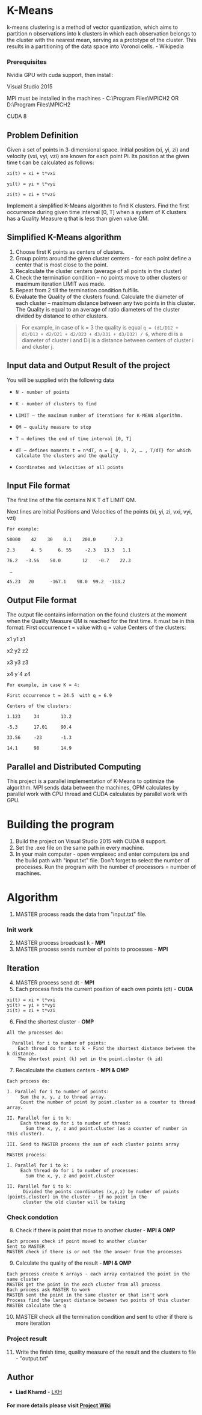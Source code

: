 # K-Means

k-means clustering is a method of vector quantization, which aims to partition n observations into k clusters in which each observation belongs to the cluster with the nearest mean, serving as a prototype of the cluster. This results in a partitioning of the data space into Voronoi cells. - Wikipedia

### Prerequisites

Nvidia GPU with cuda support, then install: 

Visual Studio 2015 

MPI must be installed in the machines - C:\Program Files\MPICH2 OR D:\Program Files\MPICH2

CUDA 8
## Problem Definition
Given a set of points in 3-dimensional space. Initial position (xi, yi, zi) and velocity (vxi, vyi, vzi) are known for each point Pi. Its position at the given time t can be calculated as follows:

`xi(t) = xi + t*vxi`

`yi(t) = yi + t*vyi`

`zi(t) = zi + t*vzi`

Implement a simplified K-Means algorithm to find K clusters. Find the first occurrence during given time interval [0, T] when a system of K clusters has a Quality Measure q that is less than given value QM.


## Simplified K-Means algorithm
1.    Choose first K points as centers of clusters.
2.    Group points around the given cluster centers - for each point define a center that is most close to the point.
3.    Recalculate the cluster centers (average of all points in the cluster)
4.    Check the termination condition – no points move to other clusters or maximum iteration LIMIT was made.
5.    Repeat from 2 till the termination condition fulfills.
6.    Evaluate the Quality of the clusters found. Calculate the diameter of each cluster – maximum distance between any two points in this cluster. The Quality is equal to an average of ratio diameters of the cluster divided by distance to other clusters.

> For example, in case of k = 3 the quality is equal 
> `q = (d1/D12 + d1/D13 + d2/D21 + d2/D23 + d3/D31 + d3/D32) / 6`, 
> where di is a diameter of cluster i and Dij is a distance between centers of cluster i and cluster j.


## Input data and Output Result of the project
You will be supplied with the following data 
*     N - number of points
*     K - number of clusters to find
*     LIMIT – the maximum number of iterations for K-MEAN algorithm. 
*     QM – quality measure to stop
*     T – defines the end of time interval [0, T]
*     dT – defines moments t = n*dT, n = { 0, 1, 2, … , T/dT} for which calculate the clusters and the quality
*     Coordinates and Velocities of all points


## Input File format
The first line of the file contains   N    K    T   dT   LIMIT   QM.

Next lines are Initial Positions and Velocities of the points (xi, yi, zi, vxi, vyi, vzi)

```
For example:

50000    42    30    0.1    200.0       7.3

2.3      4. 5      6. 55     -2.3   13.3   1.1

76.2   -3.56    50.0        12    -0.7    22.3

 …

45.23   20      -167.1    98.0  99.2  -113.2 
```

## Output File format
The output file contains information on the found clusters at the moment when the Quality Measure QM is reached for the first time.
It must be in this format:
First occurrence t = value  with q = value
Centers of the clusters:

x1   y1   z1

x2   y2   z2

x3   y3   z3

x4   y`4   z4

```
For example, in case K = 4:

First occurrence t = 24.5  with q = 6.9

Centers of the clusters:

1.123     34        13.2

-5.3      17.01     90.4

33.56     -23       -1.3

14.1      98        14.9
```

## Parallel and Distributed Computing

This project is a parallel implementation of K-Means to optimize the algorithm.
MPI sends data between the machines, OPM calculates by parallel work with CPU thread and CUDA calculates by parallel work with GPU.

# Building the program 
1. Build the project on Visual Studio 2015 with CUDA 8 support.
2. Set the .exe file on the same path in every machine.
1. In your main computer - open wmpiexec and enter computers ips and the build path with "input.txt" file. Don't forget to select the number of processes. Run the program with the number of processors = number of machines. 

# Algorithm
1. MASTER process reads the data from "input.txt" file.
### Init work
2. MASTER process broadcast k - **MPI**
3. MASTER process sends number of points to processes - **MPI**
## Iteration
4. MASTER process send dt - **MPI**
5. Each process finds the current position of each own points (dt) - **CUDA**
```
xi(t) = xi + t*vxi
yi(t) = yi + t*vyi
zi(t) = zi + t*vzi
```
6. Find the shortest cluster - **OMP** 
```
All the processes do:

  Parallel for i to number of points:
    Each thread do for i to k - Find the shortest distance between the k distance.
    The shortest point (k) set in the point.cluster (k id)

```
7. Recalculate the clusters centers - **MPI & OMP**
```
Each process do:

I. Parallel for i to number of points:
     Sum the x, y, z to thread array.
     Count the number of point by point.cluster as a counter to thread array.

II. Parallel for i to k:
     Each thread do for i to number of thread:
       Sum the x, y, z and point.cluster (as a counter of number in this cluster).

III. Send to MASTER process the sum of each cluster points array

MASTER process:

I. Parallel for i to k:
     Each thread do for i to number of processes:
       Sum the x, y, z and point.cluster

II. Parallel for i to k:
      Divided the points coordinates (x,y,z) by number of points (points.cluster) in the cluster - if no point in the                               
      cluster the old cluster will be taking
```
### Check condotion
8. Check if there is point that move to another cluster - **MPI & OMP**
```
Each process check if point moved to another cluster
Sent to MASTER
MASTER check if there is or not the the answer from the processes
```
9. Calculate the quality of the result - **MPI & OMP**
```
Each process create K arrays - each array contained the point in the same cluster
MASTER get the point in the each cluster from all process
Each process ask MASTER to work
MASTER sent the point in the same cluster or that isn't work
Process find the largest distance between two points of this cluster
MASTER calculate the q
```
10. MASTER check all the termination condition and sent to other if there is more iteration

### Project result
11. Write the finish time, quality measure of the result and the clusters to file - "output.txt"

## Author

* **Liad Khamd** - [LKH](https://github.com/LiadKhamd)

####  For more details please visit [Project Wiki](https://github.com/LiadKhamd/K-Means/wiki)
